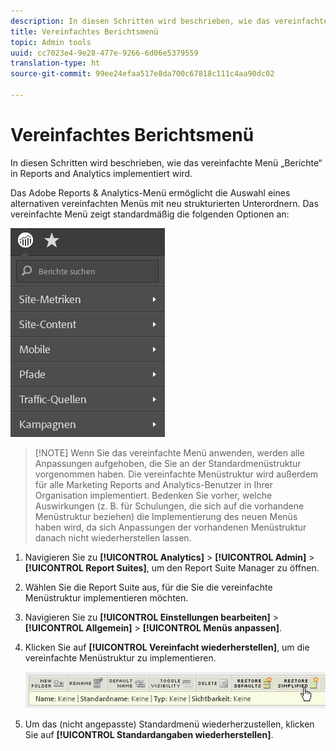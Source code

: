 ```yaml
---
description: In diesen Schritten wird beschrieben, wie das vereinfachte Menü „Berichte“ in Reports and Analytics implementiert wird.
title: Vereinfachtes Berichtsmenü
topic: Admin tools
uuid: cc7023e4-9e28-477e-9266-6d06e5379559
translation-type: ht
source-git-commit: 99ee24efaa517e8da700c67818c111c4aa90dc02

---
```



# Vereinfachtes Berichtsmenü

In diesen Schritten wird beschrieben, wie das vereinfachte Menü „Berichte“ in Reports and Analytics implementiert wird.

Das Adobe Reports &amp; Analytics-Menü ermöglicht die Auswahl eines alternativen vereinfachten Menüs mit neu strukturierten Unterordnern. Das vereinfachte Menü zeigt standardmäßig die folgenden Optionen an:

![](assets/simplified-menu.png)

> [!NOTE] Wenn Sie das vereinfachte Menü anwenden, werden alle Anpassungen aufgehoben, die Sie an der Standardmenüstruktur vorgenommen haben. Die vereinfachte Menüstruktur wird außerdem für alle Marketing Reports and Analytics-Benutzer in Ihrer Organisation implementiert. Bedenken Sie vorher, welche Auswirkungen (z. B. für Schulungen, die sich auf die vorhandene Menüstruktur beziehen) die Implementierung des neuen Menüs haben wird, da sich Anpassungen der vorhandenen Menüstruktur danach nicht wiederherstellen lassen.

1. Navigieren Sie zu **[!UICONTROL Analytics]** > **[!UICONTROL Admin]** > **[!UICONTROL Report Suites]**, um den Report Suite Manager zu öffnen.
1. Wählen Sie die Report Suite aus, für die Sie die vereinfachte Menüstruktur implementieren möchten.
1. Navigieren Sie zu **[!UICONTROL Einstellungen bearbeiten]** > **[!UICONTROL Allgemein]** > **[!UICONTROL Menüs anpassen]**.
1. Klicken Sie auf **[!UICONTROL Vereinfacht wiederherstellen]**, um die vereinfachte Menüstruktur zu implementieren.

   ![](assets/restore-simplified.png)

1. Um das (nicht angepasste) Standardmenü wiederherzustellen, klicken Sie auf **[!UICONTROL Standardangaben wiederherstellen]**.
